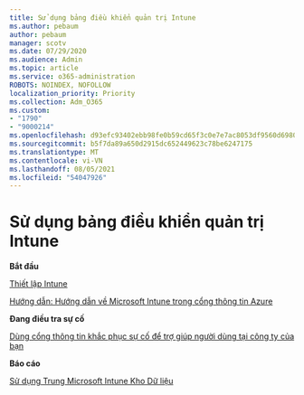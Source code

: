 ```yaml
---
title: Sử dụng bảng điều khiển quản trị Intune
ms.author: pebaum
author: pebaum
manager: scotv
ms.date: 07/29/2020
ms.audience: Admin
ms.topic: article
ms.service: o365-administration
ROBOTS: NOINDEX, NOFOLLOW
localization_priority: Priority
ms.collection: Adm_O365
ms.custom:
- "1790"
- "9000214"
ms.openlocfilehash: d93efc93402ebb98fe0b59cd65f3c0e7e7ac8053df9560d6980535b82d3813db
ms.sourcegitcommit: b5f7da89a650d2915dc652449623c78be6247175
ms.translationtype: MT
ms.contentlocale: vi-VN
ms.lasthandoff: 08/05/2021
ms.locfileid: "54047926"
---
```

# <a name="using-the-intune-admin-console"></a>Sử dụng bảng điều khiển quản trị Intune

**Bắt đầu**

[Thiết lập Intune](https://docs.microsoft.com/intune/setup-steps)

[Hướng dẫn: Hướng dẫn về Microsoft Intune trong cổng thông tin Azure](https://docs.microsoft.com/intune/tutorial-walkthrough-intune-portal)

**Đang điều tra sự cố**

[Dùng cổng thông tin khắc phục sự cố để trợ giúp người dùng tại công ty của bạn](https://docs.microsoft.com/intune/help-desk-operators)

**Báo cáo**

[Sử dụng Trung Microsoft Intune Kho Dữ liệu](https://docs.microsoft.com/intune/reports-nav-create-intune-reports)